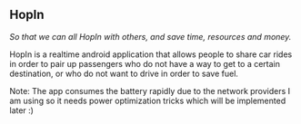 HopIn
-----
*So that we can all HopIn with others, and save time, resources and money.*

HopIn is a realtime android application that allows people to share car rides in order to pair up passengers who do not have a way to get to a certain destination, or who do not want to drive in order to save fuel.

Note: The app consumes the battery rapidly due to the network providers I am using so it needs power optimization tricks which will be implemented later :)
